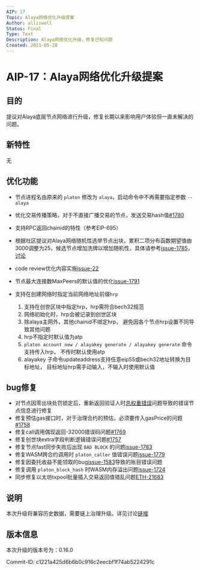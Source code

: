 ```yaml
---
AIP: 17
Topic: Alaya网络优化升级提案
Author: alliswell
Status: Final
Type: Text
Description: Alaya网络优化升级，修复已知问题
Created: 2021-05-28
---
```


# AIP-17：Alaya网络优化升级提案

## 目的

提议对Alaya底层节点网络进行升级，修复长期以来影响用户体验但一直未解决的问题。

## 新特性

无

## 优化功能

- 节点进程名由原来的 `platon` 修改为 `alaya`，启动命令中不再需要指定参数 `--alaya` 

- 优化交易传播策略，对于不直接广播交易的节点，发送交易hash值[#1780](https://github.com/PlatONnetwork/PlatON-Go/issues/1780)

- 支持RPC返回chainid的特性（参考EIP-695）

- 根据社区提议对Alaya网络随机性选举节点出块，累积二项分布函数期望值由3000调整为25，候选节点增加洗牌以增加随机性，具体请参考[issue-1785](https://github.com/PlatONnetwork/PlatON-Go/issues/1785)，[讨论](https://forum.latticex.foundation/t/topic/4119)

- code review优化内容实施[issue-22](https://github.com/AlayaNetwork/Alaya-Go/issues/22)

- 节点最大连接数MaxPeers的默认值的优化[issue-1791](https://github.com/PlatONnetwork/PlatON-Go/issues/1791)
- 支持在创建网络时指定当前网络地址前缀`hrp`

   1. 支持在创世区块中指定hrp，hrp需符合bech32规范
   2. 网络初始化时，hrp会被记录到创世区块
   3. 除alaya主网外，其他chainid不绑定hrp， 避免因各个节点hrp设置不同导致其他问题
   4. hrp不指定时默认值为atp
   5. `platon account new / alayakey generate / alayakey generate` 命令支持传入hrp， 不传时默认使用atp
   6. alayakey 子命令updateaddress支持任意eip55或bech32地址转换为目标地址， 目标地址hrp需手动输入，不输入时使用默认值

## bug修复

- 对节点因零出块处罚锁定后，重新返回验证人时[总权重错误](https://github.com/PlatONnetwork/PlatON-Go/issues/1654)问题导致的错误节点信息进行修复
- 修复预估gas接口时，对于治理合约的预估，必须要传入gasPrice的问题[#1758](https://github.com/PlatONnetwork/PlatON-Go/issues/1758)
- 修复call调用偶现返回-32000错误码问题[#1769](https://github.com/PlatONnetwork/PlatON-Go/issues/1769)
- 修复创世块extra字段判断逻辑错误问题[#1757](https://github.com/PlatONnetwork/PlatON-Go/issues/1757)
- 修复节点fast同步失败后出现 `BAD BLOCK` 的问题[issue-1783](https://github.com/PlatONnetwork/PlatON-Go/issues/1783)
- 修复WASM跨合约调用时 `platon_caller` 值错误问题[issue-1779](https://github.com/PlatONnetwork/PlatON-Go/issues/1779)
- 修复因委托收益不能领取的bug[issue-1583](https://github.com/PlatONnetwork/PlatON-Go/issues/1583)导致的账目错误问题
- 修复调用 `platon_block_hash` 时WASM内存溢出问题[issue-1724](https://github.com/PlatONnetwork/PlatON-Go/pull/1724)
- 同步修复以太坊txpool批量插入交易返回值错乱问题[ETH-21683](https://github.com/ethereum/go-ethereum/pull/21683)

## 说明

  本次升级将兼容历史数据，需要链上治理升级。详见讨论[链接](https://forum.latticex.foundation/t/topic/5070)

## 版本信息

本次升级的版本号为：0.16.0

Commit-ID: c1221a425d6b6b0c916c2eecbf1f74ab5224291c

